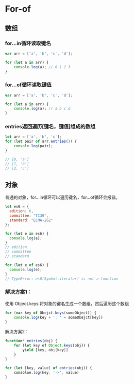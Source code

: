# For-of

## 数组

### for...in循环读取键名

```javascript
var arr = ['a', 'b', 'c', 'd'];

for (let a in arr) {
    console.log(a); // 0 1 2 3
}
```

### for...of循环读取键值

```javascript
var arr = ['a', 'b', 'c', 'd'];

for (let a in arr) {
    console.log(a); // a b c d
}
```

### entries返回遍历\[键名，键值]组成的数组

```javascript
let arr = ['a', 'b', 'c'];
for (let pair of arr.entries()) {
    console.log(pair);
}

// [0, 'a']
// [1, 'b']
// [2, 'c']
```

## 对象

普通的对象，for...in循环可以遍历键名，for...of循环会报错。

```javascript
let es6 = {
  edition: 6,
  committee: "TC39",
  standard: "ECMA-262"
};

for (let e in es6) {
  console.log(e);
}
// edition
// committee
// standard

for (let e of es6) {
  console.log(e);
}
// TypeError: es6[Symbol.iterator] is not a function
```

### 解决方案1：

使用 Object.keys 将对象的键名生成一个数组，然后遍历这个数组

```javascript
for (var key of Obejct.keys(someObject)) {
    console.log(key + ': ' + someObejct[key])
}
```

解决方案2：

```javascript
function* entries(obj) {
    for (let key of Object.keys(obj)) {
        yield [key, obj[key]]
    }
}

for (let [key, value] of entries(obj)) {
    consoloe.log(key, '->', value)
}
```
